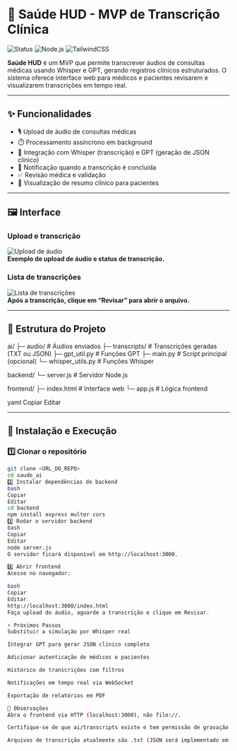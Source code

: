 <!-- @format -->

# 🏥 Saúde HUD - MVP de Transcrição Clínica

![Status](https://img.shields.io/badge/status-beta-yellow)
![Node.js](https://img.shields.io/badge/Backend-Node.js-brightgreen)
![TailwindCSS](https://img.shields.io/badge/Frontend-TailwindCSS-blue)

**Saúde HUD** é um MVP que permite transcrever áudios de consultas médicas usando Whisper e GPT, gerando registros clínicos estruturados. O sistema oferece interface web para médicos e pacientes revisarem e visualizarem transcrições em tempo real.

---

## ✨ Funcionalidades

- 🎙️ Upload de áudio de consultas médicas
- ⏱️ Processamento assíncrono em background
- 🤖 Integração com Whisper (transcrição) e GPT (geração de JSON clínico)
- 🔔 Notificação quando a transcrição é concluída
- ✅ Revisão médica e validação
- 🧾 Visualização de resumo clínico para pacientes

---

## 🖼️ Interface

### Upload e transcrição

![Upload de áudio](https://user-images.githubusercontent.com/SEU-USER/screenshots/upload.png)  
**Exemplo de upload de áudio e status de transcrição.**

### Lista de transcrições

![Lista de transcrições](https://user-images.githubusercontent.com/SEU-USER/screenshots/list.png)  
**Após a transcrição, clique em “Revisar” para abrir o arquivo.**

---

## 📂 Estrutura do Projeto

ai/
├─ audio/ # Áudios enviados
├─ transcripts/ # Transcrições geradas (TXT ou JSON)
├─ gpt_util.py # Funções GPT
├─ main.py # Script principal (opcional)
└─ whisper_utils.py # Funções Whisper

backend/
└─ server.js # Servidor Node.js

frontend/
├─ index.html # Interface web
└─ app.js # Lógica frontend

yaml
Copiar
Editar

---

## 🚀 Instalação e Execução

### 1️⃣ Clonar o repositório

```bash
git clone <URL_DO_REPO>
cd saude_ai
2️⃣ Instalar dependências do backend
bash
Copiar
Editar
cd backend
npm install express multer cors
3️⃣ Rodar o servidor backend
bash
Copiar
Editar
node server.js
O servidor ficará disponível em http://localhost:3000.

4️⃣ Abrir frontend
Acesse no navegador:

bash
Copiar
Editar
http://localhost:3000/index.html
Faça upload do áudio, aguarde a transcrição e clique em Revisar.

⚡ Próximos Passos
Substituir a simulação por Whisper real

Integrar GPT para gerar JSON clínico completo

Adicionar autenticação de médicos e pacientes

Histórico de transcrições com filtros

Notificações em tempo real via WebSocket

Exportação de relatórios em PDF

📌 Observações
Abra o frontend via HTTP (localhost:3000), não file://.

Certifique-se de que ai/transcripts existe e tem permissão de gravação.

Arquivos de transcrição atualmente são .txt (JSON será implementado em breve).

```
